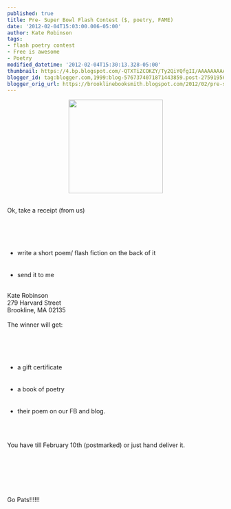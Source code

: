 ```yaml
---
published: true
title: Pre- Super Bowl Flash Contest ($, poetry, FAME)
date: '2012-02-04T15:03:00.006-05:00'
author: Kate Robinson
tags:
- flash poetry contest
- Free is awesome
- Poetry
modified_datetime: '2012-02-04T15:30:13.328-05:00'
thumbnail: https://4.bp.blogspot.com/-QTXTiZCOKZY/Ty2QiYQfgII/AAAAAAAAAWk/AY0nkhgR08Y/s72-c/reeee.bmp
blogger_id: tag:blogger.com,1999:blog-5767374071871443859.post-2759195640655894551
blogger_orig_url: https://brooklinebooksmith.blogspot.com/2012/02/pre-super-bowl-flash-contest-poetry.html
---
```


<p align="center"><a href="https://4.bp.blogspot.com/-QTXTiZCOKZY/Ty2QiYQfgII/AAAAAAAAAWk/AY0nkhgR08Y/s1600/reeee.bmp"><img style="WIDTH: 219px; HEIGHT: 218px; CURSOR: hand" id="BLOGGER_PHOTO_ID_5705375223249862786" border="0" alt="" src="https://4.bp.blogspot.com/-QTXTiZCOKZY/Ty2QiYQfgII/AAAAAAAAAWk/AY0nkhgR08Y/s400/reeee.bmp" /></a></p><br /><span id="SPELLING_ERROR_0" class="blsp-spelling-error">Ok</span>, take a <span id="SPELLING_ERROR_1" class="blsp-spelling-corrected">receipt</span> (from us)<br /><br /><br /><ul><br /><br /><li>write a short poem/ flash fiction on the back of it</li><br /><br /><li>send it to me</li></ul><br />Kate Robinson<br />279 Harvard Street<br /><span id="SPELLING_ERROR_2" class="blsp-spelling-error">Brookline</span>, MA 02135<br /><br />The winner will get:<br /><br /><br /><ul><br /><br /><li>a gift certificate </li><br /><br /><li>a book of poetry</li><br /><br /><li>their poem on our <span id="SPELLING_ERROR_3" class="blsp-spelling-error">FB</span> and blog.</li></ul><br /><br /><p>You have till February 10<span id="SPELLING_ERROR_4" class="blsp-spelling-error">th</span> (postmarked) or just hand deliver it.</p><br /><br /><p></p><br /><br /><p>Go Pats!!!!!!<br /></p><br /><br /><p></p><a href="https://3.bp.blogspot.com/-DUYxZ3FWtcs/Ty2QBbni2UI/AAAAAAAAAWY/3gTQItsRkUk/s1600/dana.bmp"></a>